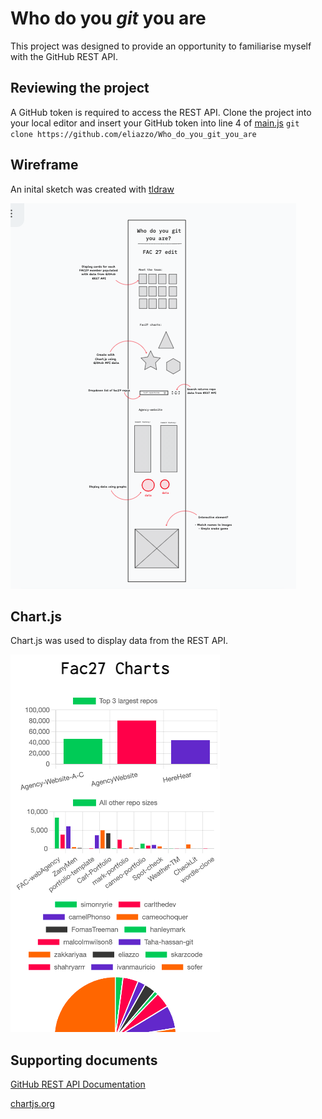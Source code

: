 # Who do you ***git*** you are 

This project was designed to provide an opportunity to familiarise myself with the GitHub REST API.

## Reviewing the project

A GitHub token is required to access the REST API. 
Clone the project into your local editor and insert your GitHub token into line 4 of [main.js](/main.js)
``git clone https://github.com/eliazzo/Who_do_you_git_you_are``

## Wireframe

An inital sketch was created with [tldraw](https://www.tldraw.com/)

![tldraw](/tldraw.png)

## Chart.js

Chart.js was used to display data from the REST API.

![chart.js](/chart.png)

## Supporting documents

[GitHub REST API Documentation](https://docs.github.com/en/rest?apiVersion=2022-11-28)

[chartjs.org](https://www.chartjs.org/)


